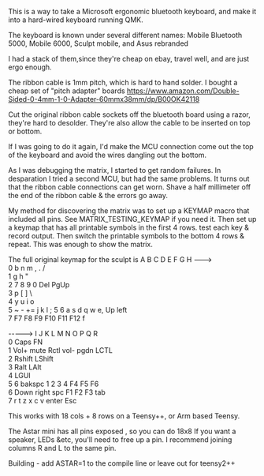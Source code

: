 
This is a way to take a Microsoft ergonomic bluetooth keyboard, and make it 
into a hard-wired keyboard running QMK. 

The keyboard is known under several different names:
Mobile Bluetooth 5000, Mobile 6000, Sculpt mobile, and Asus rebranded 

I had a stack of them,since they're cheap on ebay, travel well, and are just ergo enough. 

The ribbon cable is 1mm pitch, which is hard to hand solder. I bought a cheap set of 
"pitch adapter" boards https://www.amazon.com/Double-Sided-0-4mm-1-0-Adapter-60mmx38mm/dp/B00OK42118

Cut the original ribbon cable sockets off the bluetooth board using a razor, they're hard to desolder. 
They're also allow the cable to be inserted on top or bottom. 

If I was going to do it again, I'd make the MCU connection come out the top of the keyboard
and avoid the wires dangling out the bottom. 

As I was debugging the matrix, I started to get random failures. In desparation I tried a second MCU, 
but had the same problems. It turns out that the ribbon cable connections can get worn. Shave a
half millimeter off the end of the ribbon cable & the errors go away. 

My method for discovering the matrix was to set up a KEYMAP macro that included all pins. 
See MATRIX_TESTING_KEYMAP if you need it. Then set up a keymap that has all printable symbols
in the first 4 rows. test each key & record output. Then switch the printable symbols to the
bottom 4 rows & repeat. This was enough to show the matrix. 


The full original keymap for the sculpt is 
        A       B       C       D       E       F       G       H   --->  
0       b       n       m       ,       .       /                
1       g       h       "                                          
2       7       8       9       0       Del             PgUp     
3       p       [       ]       \                                
4       y       u       i       o                                      
5       ~       -       +=      j       k       l       ;       5
6       a       s       d       q       w       e,      Up      left    
7       F7      F8      F9      F10     F11     F12             f
    			
----->  I       J       K       L       M       N       O       P       Q       R       
0               Caps                                                            FN      
1                       Vol+    mute    Rctl            vol-    pgdn    LCTL            
2                               Rshift                          LShift                  
3                       Ralt                            LAlt                    
4                                               LGUI                                            
5       6       bakspc  1       2       3       4       F4      F5      F6                      
6       Down    right                           spc     F1      F2      F3      tab             
7       r       t       z       x       c               v       enter   Esc                     

This works with 18 cols + 8  rows on a Teensy++, or Arm based Teensy. 

The Astar mini has all pins exposed , so you can do 18x8
If you want a speaker, LEDs &etc, you'll need to free up a pin.  I recommend joining columns
R and L to the same pin. 

Building - add ASTAR=1 to the compile line or leave out for teensy2++


